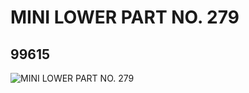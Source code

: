# MINI LOWER PART NO. 279
## 99615
![MINI LOWER PART NO. 279](https://lc-www-live-s.legocdn.com/media/bricks/5/2/4651720.jpg)